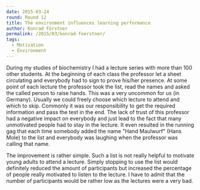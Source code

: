 ```yaml
---
date: 2015-03-24
round: Round 12
title: The environment influences learning performance
author: Konrad Förstner
permalink: /2015/03/konrad-foerstner/
tags:
  - Motivation
  - Environment
---
```


During my studies of biochemistry I had a lecture series with more
than 100 other students. At the beginning of each class the professor
let a sheet circulating and everybody had to sign to prove his/her
presence. At some point of each lecture the professor took the list,
read the names and asked the called person to raise hands. This was a
very uncommon for us (in Germany). Usually we could freely choose
which lecture to attend and which to skip. Commonly it was our
responsibility to get the required information and pass the test in
the end. The lack of trust of this professor had a negative impact on
everybody and just lead to the fact that many unmotivated people had
to stay in the lecture. It even resulted in the running gag that each
time somebody added the name "Hand Maulwurf" (Hans Mole) to the list
and everybody was laughing when the professor was calling that name.

The improvement is rather simple. Such a list is not really helpful to
motivate young adults to attend a lecture. Simply stopping to use the
list would definitely reduced the amount of participants but increased
the percentage of people really motivated to listen to the lecture. I
have to admit that the number of participants would be rather low as
the lectures were a very bad.
